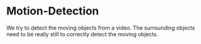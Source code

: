 # Motion-Detection
We try to detect the moving objects from a video. The surrounding objects need to be really still to correctly detect the moving objects.
